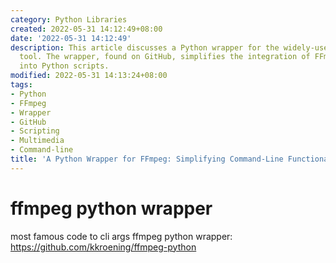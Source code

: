 ```yaml
---
category: Python Libraries
created: 2022-05-31 14:12:49+08:00
date: '2022-05-31 14:12:49'
description: This article discusses a Python wrapper for the widely-used FFmpeg command-line
  tool. The wrapper, found on GitHub, simplifies the integration of FFmpeg's capabilities
  into Python scripts.
modified: 2022-05-31 14:13:24+08:00
tags:
- Python
- FFmpeg
- Wrapper
- GitHub
- Scripting
- Multimedia
- Command-line
title: 'A Python Wrapper for FFmpeg: Simplifying Command-Line Functionality'
---
```


# ffmpeg python wrapper

most famous code to cli args ffmpeg python wrapper:
https://github.com/kkroening/ffmpeg-python
